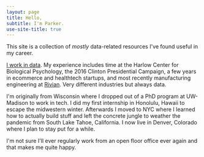 ```yaml
---
layout: page
title: Hello,
subtitle: I'm Parker.
use-site-title: true
---
```


This site is a collection of *mostly* data-related resources I've found useful in my career.

[I work in data](https://www.linkedin.com/in/parker-tenpas-a45088134/). My experience includes time at the Harlow Center for Biological Psychology, the 2016 Clinton Presidential Campaign, a few years in ecommerce and healthtech startups, and most recently manufacturing engineering at [Rivian](https://rivian.com/). Very different industries but always data.

I'm originally from Wisconsin where I dropped out of a PhD program at UW-Madison to work in tech. I did my first internship in Honolulu, Hawaii to escape the midwestern winter. Afterwards I moved to NYC where I learned how to actually build stuff and left the concrete jungle to weather the pandemic from South Lake Tahoe, California. I now live in Denver, Colorado where I plan to stay put for a while.

I'm not sure I'll ever regularly work from an open floor office ever again and that makes me quite happy.

